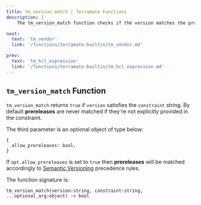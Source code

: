 ```yaml
---
title: tm_version_match | Terramate Functions
description: |
    The tm_version_match function checks if the version matches the provided constraint string.

next:
  text: 'tm_vendor'
  link: '/functions/terramate-builtin/tm_vendor.md'

prev:
  text: 'tm_hcl_expression'
  link: '/functions/terramate-builtin/tm_hcl_expression.md'
---
```


## `tm_version_match` Function

`tm_version_match` returns `true` if `version` satisfies the `constraint` string.
By default **prereleases** are never matched if they're not explicitly provided
in the constraint.

The third parameter is an optional object of type below:

```hcl
{
  allow_prereleases: bool,
}
```

If `opt.allow_prereleases` is set to `true` then **prereleases** will be matched
accordingly to [Semantic Versioning](https://semver.org/) precedence rules.

The function signature is:

```
tm_version_match(version:string, constraint:string, ...optional_arg:object) -> bool
```
